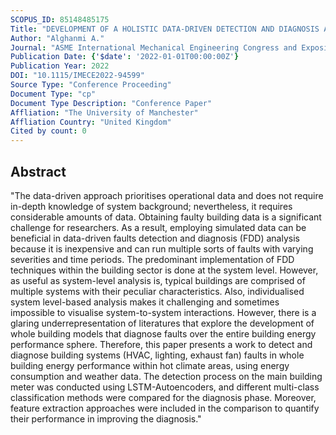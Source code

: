 ```yaml
---
SCOPUS_ID: 85148485175
Title: "DEVELOPMENT OF A HOLISTIC DATA-DRIVEN DETECTION AND DIAGNOSIS APPROACH FOR OPERATIONAL FAULTS IN PUBLIC BUILDINGS"
Author: "Alghanmi A."
Journal: "ASME International Mechanical Engineering Congress and Exposition, Proceedings (IMECE)"
Publication Date: {'$date': '2022-01-01T00:00:00Z'}
Publication Year: 2022
DOI: "10.1115/IMECE2022-94599"
Source Type: "Conference Proceeding"
Document Type: "cp"
Document Type Description: "Conference Paper"
Affliation: "The University of Manchester"
Affliation Country: "United Kingdom"
Cited by count: 0
---
```


## Abstract
"The data-driven approach prioritises operational data and does not require in-depth knowledge of system background; nevertheless, it requires considerable amounts of data. Obtaining faulty building data is a significant challenge for researchers. As a result, employing simulated data can be beneficial in data-driven faults detection and diagnosis (FDD) analysis because it is inexpensive and can run multiple sorts of faults with varying severities and time periods. The predominant implementation of FDD techniques within the building sector is done at the system level. However, as useful as system-level analysis is, typical buildings are comprised of multiple systems with their peculiar characteristics. Also, individualised system level-based analysis makes it challenging and sometimes impossible to visualise system-to-system interactions. However, there is a glaring underrepresentation of literatures that explore the development of whole building models that diagnose faults over the entire building energy performance sphere. Therefore, this paper presents a work to detect and diagnose building systems (HVAC, lighting, exhaust fan) faults in whole building energy performance within hot climate areas, using energy consumption and weather data. The detection process on the main building meter was conducted using LSTM-Autoencoders, and different multi-class classification methods were compared for the diagnosis phase. Moreover, feature extraction approaches were included in the comparison to quantify their performance in improving the diagnosis."
